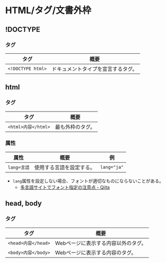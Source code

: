 # HTML/タグ/文書外枠

## !DOCTYPE

### タグ

| タグ              | 概要                               |
| ----------------- | ---------------------------------- |
| `<!DOCTYPE html>` | ドキュメントタイプを宣言するタグ。 |

## html

### タグ

| タグ                | 概要             |
| ------------------- | ---------------- |
| `<html>内容</html>` | 最も外枠のタグ。 |

### 属性

| 属性        | 概要                     | 例          |
| ----------- | ------------------------ | ----------- |
| `lang=言語` | 使用する言語を設定する。 | `lang="ja"` |

- `lang`属性を設定しない場合、フォントが適切なものにならないことがある。
  - [多言語サイトでフォント指定の注意点 - Qiita](https://qiita.com/fukamiiiiinmin/items/6ab0bd54f8bfc89cfdd1)

## head, body

### タグ

| タグ                | 概要                                |
| ------------------- | ----------------------------------- |
| `<head>内容</head>` | Webページに表示する内容以外のタグ。 |
| `<body>内容</body>` | Webページに表示する内容のタグ。     |
